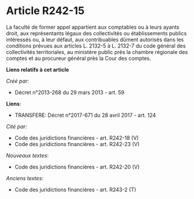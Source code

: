 # Article R242-15

La faculté de former appel appartient aux comptables ou à leurs ayants droit, aux représentants légaux des collectivités ou
établissements publics intéressés ou, à leur défaut, aux contribuables dûment autorisés dans les conditions prévues aux
articles L. 2132-5 à L. 2132-7 du code général des collectivités territoriales, au ministère public près la chambre régionale
des comptes et au procureur général près la Cour des comptes.

**Liens relatifs à cet article**

_Créé par_:

  - Décret n°2013-268 du 29 mars 2013 - art. 59

**Liens**:

  - TRANSFERE: Décret n°2017-671 du 28 avril 2017 - art. 124

_Cité par_:

  - Code des juridictions financières - art. R242-18 (V)
  - Code des juridictions financières - art. R242-23 (V)

_Nouveaux textes_:

  - Code des juridictions financières - art. R242-20 (V)

_Anciens textes_:

  - Code des juridictions financières - art. R243-2 (T)
